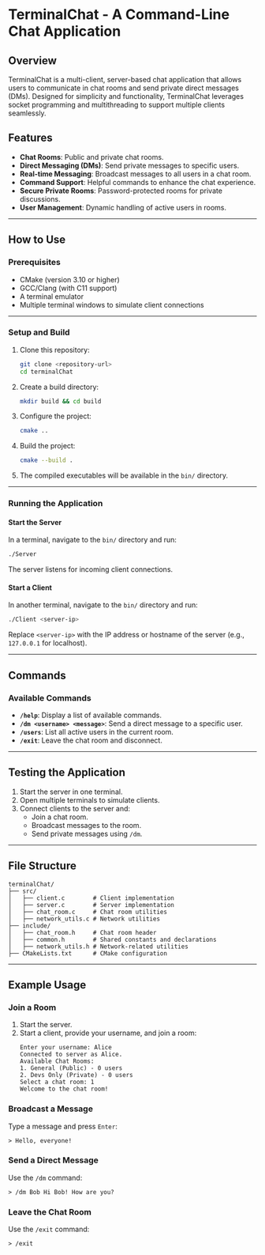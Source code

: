 # TerminalChat - A Command-Line Chat Application

## Overview
TerminalChat is a multi-client, server-based chat application that allows users to communicate in chat rooms and send private direct messages (DMs). Designed for simplicity and functionality, TerminalChat leverages socket programming and multithreading to support multiple clients seamlessly.

## Features
- **Chat Rooms**: Public and private chat rooms.
- **Direct Messaging (DMs)**: Send private messages to specific users.
- **Real-time Messaging**: Broadcast messages to all users in a chat room.
- **Command Support**: Helpful commands to enhance the chat experience.
- **Secure Private Rooms**: Password-protected rooms for private discussions.
- **User Management**: Dynamic handling of active users in rooms.

---

## How to Use

### Prerequisites
- CMake (version 3.10 or higher)
- GCC/Clang (with C11 support)
- A terminal emulator
- Multiple terminal windows to simulate client connections

---

### Setup and Build
1. Clone this repository:
   ```bash
   git clone <repository-url>
   cd terminalChat
   ```

2. Create a build directory:
   ```bash
   mkdir build && cd build
   ```

3. Configure the project:
   ```bash
   cmake ..
   ```

4. Build the project:
   ```bash
   cmake --build .
   ```

5. The compiled executables will be available in the `bin/` directory.

---

### Running the Application
#### Start the Server
In a terminal, navigate to the `bin/` directory and run:
```bash
./Server
```
The server listens for incoming client connections.

#### Start a Client
In another terminal, navigate to the `bin/` directory and run:
```bash
./Client <server-ip>
```
Replace `<server-ip>` with the IP address or hostname of the server (e.g., `127.0.0.1` for localhost).

---

## Commands

### Available Commands
- **`/help`**: Display a list of available commands.
- **`/dm <username> <message>`**: Send a direct message to a specific user.
- **`/users`**: List all active users in the current room.
- **`/exit`**: Leave the chat room and disconnect.

---

## Testing the Application
1. Start the server in one terminal.
2. Open multiple terminals to simulate clients.
3. Connect clients to the server and:
   - Join a chat room.
   - Broadcast messages to the room.
   - Send private messages using `/dm`.

---

## File Structure
```
terminalChat/
├── src/
│   ├── client.c        # Client implementation
│   ├── server.c        # Server implementation
│   ├── chat_room.c     # Chat room utilities
│   ├── network_utils.c # Network utilities
├── include/
│   ├── chat_room.h     # Chat room header
│   ├── common.h        # Shared constants and declarations
│   ├── network_utils.h # Network-related utilities
├── CMakeLists.txt      # CMake configuration
```

---

## Example Usage

### Join a Room
1. Start the server.
2. Start a client, provide your username, and join a room:
   ```
   Enter your username: Alice
   Connected to server as Alice.
   Available Chat Rooms:
   1. General (Public) - 0 users
   2. Devs Only (Private) - 0 users
   Select a chat room: 1
   Welcome to the chat room!
   ```

### Broadcast a Message
Type a message and press `Enter`:
```
> Hello, everyone!
```

### Send a Direct Message
Use the `/dm` command:
```
> /dm Bob Hi Bob! How are you?
```

### Leave the Chat Room
Use the `/exit` command:
```
> /exit
```


